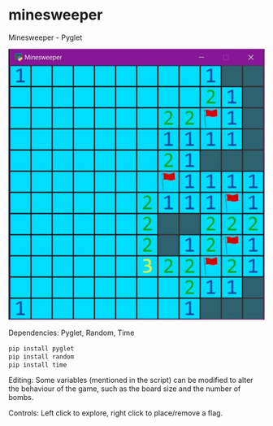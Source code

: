 # minesweeper
Minesweeper - Pyglet

![Minesweeper](img.JPG)

Dependencies: Pyglet, Random, Time

    pip install pyglet
    pip install random
    pip install time


Editing: Some variables (mentioned in the script) can be modified to alter the behaviour of the game, such as the board size and the number of bombs.

Controls: Left click to explore, right click to place/remove a flag.
